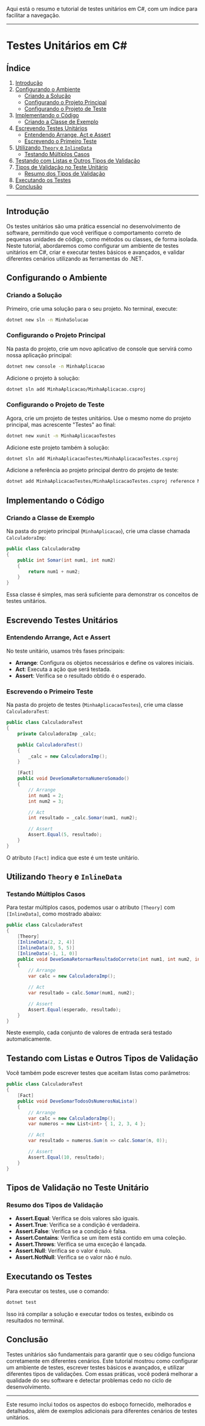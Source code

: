 Aqui está o resumo e tutorial de testes unitários em C#, com um índice para facilitar a navegação.

---

# Testes Unitários em C#

## Índice
1. [Introdução](#introdução)
2. [Configurando o Ambiente](#configurando-o-ambiente)
   - [Criando a Solução](#criando-a-solução)
   - [Configurando o Projeto Principal](#configurando-o-projeto-principal)
   - [Configurando o Projeto de Teste](#configurando-o-projeto-de-teste)
3. [Implementando o Código](#implementando-o-código)
   - [Criando a Classe de Exemplo](#criando-a-classe-de-exemplo)
4. [Escrevendo Testes Unitários](#escrevendo-testes-unitários)
   - [Entendendo Arrange, Act e Assert](#entendendo-arrange-act-e-assert)
   - [Escrevendo o Primeiro Teste](#escrevendo-o-primeiro-teste)
5. [Utilizando `Theory` e `InlineData`](#utilizando-theory-e-inlinedata)
   - [Testando Múltiplos Casos](#testando-múltiplos-casos)
6. [Testando com Listas e Outros Tipos de Validação](#testando-com-listas-e-outros-tipos-de-validação)
7. [Tipos de Validação no Teste Unitário](#tipos-de-validação-no-teste-unitário)
   - [Resumo dos Tipos de Validação](#resumo-dos-tipos-de-validação)
8. [Executando os Testes](#executando-os-testes)
9. [Conclusão](#conclusão)

---

## Introdução
Os testes unitários são uma prática essencial no desenvolvimento de software, permitindo que você verifique o comportamento correto de pequenas unidades de código, como métodos ou classes, de forma isolada. Neste tutorial, abordaremos como configurar um ambiente de testes unitários em C#, criar e executar testes básicos e avançados, e validar diferentes cenários utilizando as ferramentas do .NET.

## Configurando o Ambiente

### Criando a Solução
Primeiro, crie uma solução para o seu projeto. No terminal, execute:

```bash
dotnet new sln -n MinhaSolucao
```

### Configurando o Projeto Principal
Na pasta do projeto, crie um novo aplicativo de console que servirá como nossa aplicação principal:

```bash
dotnet new console -n MinhaAplicacao
```

Adicione o projeto à solução:

```bash
dotnet sln add MinhaAplicacao/MinhaAplicacao.csproj
```

### Configurando o Projeto de Teste
Agora, crie um projeto de testes unitários. Use o mesmo nome do projeto principal, mas acrescente "Testes" ao final:

```bash
dotnet new xunit -n MinhaAplicacaoTestes
```

Adicione este projeto também à solução:

```bash
dotnet sln add MinhaAplicacaoTestes/MinhaAplicacaoTestes.csproj
```

Adicione a referência ao projeto principal dentro do projeto de teste:

```bash
dotnet add MinhaAplicacaoTestes/MinhaAplicacaoTestes.csproj reference MinhaAplicacao/MinhaAplicacao.csproj
```

## Implementando o Código

### Criando a Classe de Exemplo
Na pasta do projeto principal (`MinhaAplicacao`), crie uma classe chamada `CalculadoraImp`:

```csharp
public class CalculadoraImp
{
    public int Somar(int num1, int num2)
    {
        return num1 + num2;
    }
}
```

Essa classe é simples, mas será suficiente para demonstrar os conceitos de testes unitários.

## Escrevendo Testes Unitários

### Entendendo Arrange, Act e Assert
No teste unitário, usamos três fases principais:

- **Arrange**: Configura os objetos necessários e define os valores iniciais.
- **Act**: Executa a ação que será testada.
- **Assert**: Verifica se o resultado obtido é o esperado.

### Escrevendo o Primeiro Teste
Na pasta do projeto de testes (`MinhaAplicacaoTestes`), crie uma classe `CalculadoraTest`:

```csharp
public class CalculadoraTest
{
    private CalculadoraImp _calc;

    public CalculadoraTest()
    {
        _calc = new CalculadoraImp();
    }

    [Fact]
    public void DeveSomaRetornaNumeroSomado()
    {
        // Arrange
        int num1 = 2;
        int num2 = 3;

        // Act
        int resultado = _calc.Somar(num1, num2);

        // Assert
        Assert.Equal(5, resultado);
    }
}
```

O atributo `[Fact]` indica que este é um teste unitário.

## Utilizando `Theory` e `InlineData`

### Testando Múltiplos Casos
Para testar múltiplos casos, podemos usar o atributo `[Theory]` com `[InlineData]`, como mostrado abaixo:

```csharp
public class CalculadoraTest
{
    [Theory]
    [InlineData(2, 2, 4)]
    [InlineData(0, 5, 5)]
    [InlineData(-1, 1, 0)]
    public void DeveSomaRetornarResultadoCorreto(int num1, int num2, int esperado)
    {
        // Arrange
        var calc = new CalculadoraImp();

        // Act
        var resultado = calc.Somar(num1, num2);

        // Assert
        Assert.Equal(esperado, resultado);
    }
}
```

Neste exemplo, cada conjunto de valores de entrada será testado automaticamente.

## Testando com Listas e Outros Tipos de Validação

Você também pode escrever testes que aceitam listas como parâmetros:

```csharp
public class CalculadoraTest
{
    [Fact]
    public void DeveSomarTodosOsNumerosNaLista()
    {
        // Arrange
        var calc = new CalculadoraImp();
        var numeros = new List<int> { 1, 2, 3, 4 };

        // Act
        var resultado = numeros.Sum(n => calc.Somar(n, 0));

        // Assert
        Assert.Equal(10, resultado);
    }
}
```

## Tipos de Validação no Teste Unitário

### Resumo dos Tipos de Validação

- **Assert.Equal**: Verifica se dois valores são iguais.
- **Assert.True**: Verifica se a condição é verdadeira.
- **Assert.False**: Verifica se a condição é falsa.
- **Assert.Contains**: Verifica se um item está contido em uma coleção.
- **Assert.Throws**: Verifica se uma exceção é lançada.
- **Assert.Null**: Verifica se o valor é nulo.
- **Assert.NotNull**: Verifica se o valor não é nulo.

## Executando os Testes

Para executar os testes, use o comando:

```bash
dotnet test
```

Isso irá compilar a solução e executar todos os testes, exibindo os resultados no terminal.

## Conclusão
Testes unitários são fundamentais para garantir que o seu código funciona corretamente em diferentes cenários. Este tutorial mostrou como configurar um ambiente de testes, escrever testes básicos e avançados, e utilizar diferentes tipos de validações. Com essas práticas, você poderá melhorar a qualidade do seu software e detectar problemas cedo no ciclo de desenvolvimento.

--- 

Este resumo inclui todos os aspectos do esboço fornecido, melhorados e detalhados, além de exemplos adicionais para diferentes cenários de testes unitários.